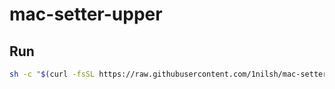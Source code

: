 # mac-setter-upper

## Run

```sh
sh -c "$(curl -fsSL https://raw.githubusercontent.com/1nilsh/mac-setter-upper/refs/heads/main/setup.sh)"

```